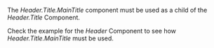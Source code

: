 <p>The <i>Header.Title.MainTitle</i> component must be used as a child of the <i>Header.Title</i> Component.</p>
<p>Check the example for the <i>Header</i> Component to see how <i>Header.Title.MainTitle</i> must be used.</p>